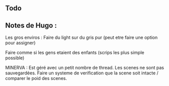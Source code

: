 ## Todo


## Notes de Hugo :

Les gros enviros : 
Faire du light sur du gris pur (peut etre faire une option pour assigner)

Faire comme si les gens etaient des enfants (scrips les plus simple possible)


MINERVA : Est géré avec un petit nombre de thread. Les scenes ne sont pas sauvegardées.
Faire un systeme de verification que la scene soit intacte / comparer le poid des scenes.


